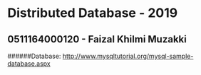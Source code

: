 # Distributed Database - 2019
## 0511164000120 - Faizal Khilmi Muzakki

######Database: http://www.mysqltutorial.org/mysql-sample-database.aspx
